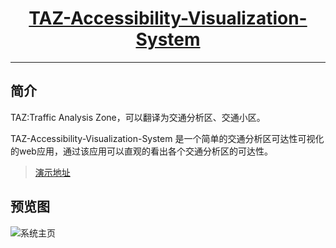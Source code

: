 <h1 align="center"><a href="https://github.com/miantiao5115/TAZ-Accessibility-Visualization-System">TAZ-Accessibility-Visualization-System</a></h1>

------------------------------

## 简介

TAZ:Traffic Analysis Zone，可以翻译为交通分析区、交通小区。

TAZ-Accessibility-Visualization-System 是一个简单的交通分析区可达性可视化的web应用，通过该应用可以直观的看出各个交通分析区的可达性。

> [演示地址](http://avs.miantiao.online/)

## 预览图
![系统主页](https://miantiao.online/upload/2020/06/系统演示-51f7d55b7185419dbd5ab8c713933d02.png)
